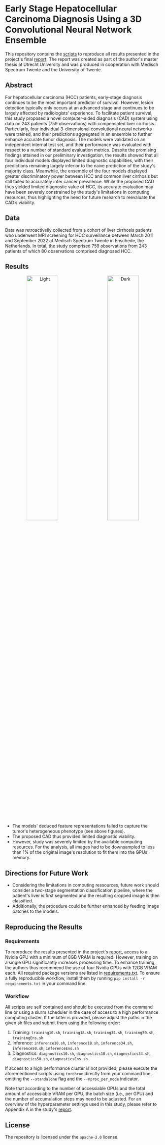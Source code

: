 # Early Stage Hepatocellular Carcinoma Diagnosis Using a 3D Convolutional Neural Network Ensemble

This repository contains the [scripts](https://github.com/jmnolte/thesis/tree/master/scripts) to reproduce all results presented in the project's final [report](https://github.com/jmnolte/thesis/tree/master/report). The report was created as part of the author's master thesis at Utrecht University and was produced in cooperation with Medisch Spectrum Twente and the University of Twente.

## Abstract

For hepatocellular carcinoma (HCC) patients, early-stage diagnosis continues to be the most important predictor of survival. However, lesion detection typically only occurs at an advanced stage and continues to be largely affected by radiologists' experience. To facilitate patient survival, this study proposed a novel computer-aided diagnosis (CAD) system using data on 243 patients (759 observations) with compensated liver cirrhosis. Particularly, four individual 3-dimensional convolutional neural networks were trained, and their predictions aggregated in an ensemble to further enhance accurate tumor diagnosis. The models were validated on an independent internal test set, and their performance was evaluated with respect to a number of standard evaluation metrics. Despite the promising findings attained in our preliminary investigation, the results showed that all four individual models displayed limited diagnostic capabilities, with their predictions remaining largely inferior to the naive prediction of the study's majority class. Meanwhile, the ensemble of the four models displayed greater discriminatory power between HCC and common liver cirrhosis but still failed to accurately infer cancer prevalence. While the proposed CAD thus yielded limited diagnostic value of HCC, its accurate evaluation may have been severely constrained by the study's limitations in computing resources, thus highlighting the need for future research to reevaluate the CAD’s viability.

## Data

Data was retroactivelly collected from a cohort of liver cirrhosis patients who underwent MRI screening for HCC surveillance between March 2011 and September 2022 at Medisch Spectrum Twente in Enschede, the Netherlands. In total, the study comprised 759 observations from 243 patients of which 80 observations comprised diagnosed HCC.

## Results

<p align="center">
  <img alt="Light" title="Receiver Operating Characteristic Curves" src="https://github.com/jmnolte/thesis/blob/master/results/model_diagnostics/roc_pr_curves/roc_curves.png" width="45%">
&nbsp; &nbsp; &nbsp; &nbsp;
  <img alt="Dark" title="Precision-Recall Curves" src="https://github.com/jmnolte/thesis/blob/master/results/model_diagnostics/roc_pr_curves/prec_recall_curves.png" width="45%">
</p>

- The models' deduced feature representations failed to capture the tumor's heterogeneous phenotype (see above figures).
- The proposed CAD thus provided limited diagnostic viability.
- However, study was severely limited by the available computing resources. For the analysis, all images had to be downsampled to less than 1% of the original image's resolution to fit them into the GPUs' memory.

## Directions for Future Work

- Considering the limitations in computing ressources, future work should consider a two-stage segmentation classification pipeline, where the patient's liver is first segmented and the resulting cropped image is then classified.
- Additionally, the procedure could be further enhanced by feeding image patches to the models.

## Reproducing the Results

### Requirements

To reproduce the results presented in the project's [report](https://github.com/jmnolte/thesis/tree/master/report), access to a Nvidia GPU with a minimum of 8GB VRAM is required. However, training on a single GPU significantly increases processing time. To enhance training, the authors thus recommend the use of four Nvidia GPUs with 12GB VRAM each. All required package versions are listed in [requirements.txt](https://github.com/jmnolte/thesis/blob/master/requirements.txt). To ensure a fully reproducible workflow, install them by running `pip install -r requirements.txt` in your command line.

### Workflow

All scripts are self contained and should be executed from the command line or using a slurm scheduler in the case of access to a high performance computing cluster. If the latter is provided, please adjust the paths in the given sh files and submit them using the following order:

1. Training: `training10.sh`, `training18.sh`, `training34.sh`, `training50.sh`, `trainingEns.sh`
2. Inference: `inference10.sh`, `inference18.sh`, `inference34.sh`, `inference50.sh`, `inferenceEns.sh`
3. Diagnostics: `diagnostics10.sh`, `diagnostics18.sh`, `diagnostics34.sh`, `diagnostics50.sh`, `diagnosticsEns.sh`

If access to a high performance cluster is not provided, please execute the aforementioned scripts using `torchrun` directly from your command line, omitting the `--standalone` flag and the `--nproc_per_node` indicator.

Note that according to the number of accessiable GPUs and the total amount of accessiable VRAM per GPU, the batch size (i.e., per GPU) and the number of accumulation steps may need to be adjusted. For an overview of the hyperparameter settings used in this study, please refer to Appendix A in the study's [report](https://github.com/jmnolte/thesis/tree/master/report).

## License

The repository is licensed under the `apache-2.0` license.
